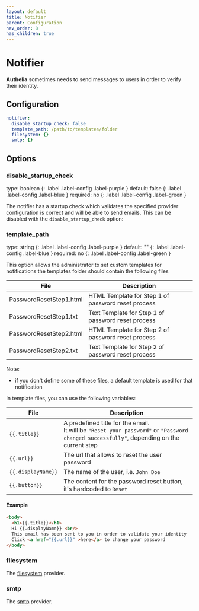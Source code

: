 ```yaml
---
layout: default
title: Notifier
parent: Configuration
nav_order: 8
has_children: true
---
```


# Notifier

**Authelia** sometimes needs to send messages to users in order to
verify their identity.

## Configuration

```yaml
notifier:
  disable_startup_check: false
  template_path: /path/to/templates/folder
  filesystem: {}
  smtp: {}
```

## Options

### disable_startup_check
<div markdown="1">
type: boolean
{: .label .label-config .label-purple }
default: false
{: .label .label-config .label-blue }
required: no
{: .label .label-config .label-green }
</div>

The notifier has a startup check which validates the specified provider
configuration is correct and will be able to send emails. This can be
disabled with the `disable_startup_check` option:

### template_path
<div markdown="1">
type: string
{: .label .label-config .label-purple }
default: ""
{: .label .label-config .label-blue }
required: no
{: .label .label-config .label-green }
</div>

This option allows the administrator to set custom templates for notifications
the templates folder should contain the following files

|File                    |Description                                        |
|------------------------|---------------------------------------------------|
|PasswordResetStep1.html |HTML Template for Step 1 of password reset process |
|PasswordResetStep1.txt  |Text Template for Step 1 of password reset process |
|PasswordResetStep2.html |HTML Template for Step 2 of password reset process |
|PasswordResetStep2.txt  |Text Template for Step 2 of password reset process |

Note:
* if you don't define some of these files, a default template is used for that notification


In template files, you can use the following variables:

|File                    |Description                                        |
|------------------------|---------------------------------------------------|
|`{{.title}}`| A predefined title for the email. <br> It will be `"Reset your password"` or `"Password changed successfully"`, depending on the current step |
|`{{.url}}`  | The url that allows to reset the user password |
|`{{.displayName}}` |The name of the user, i.e. `John Doe` |
|`{{.button}}` |The content for the password reset button, it's hardcoded to `Reset` |

#### Example

```html
<body>
  <h1>{{.title}}</h1>
  Hi {{.displayName}} <br/>
  This email has been sent to you in order to validate your identity
  Click <a href="{{.url}}" >here</a> to change your password
</body>
```


### filesystem

The [filesystem](filesystem.md) provider.

### smtp

The [smtp](smtp.md) provider.
